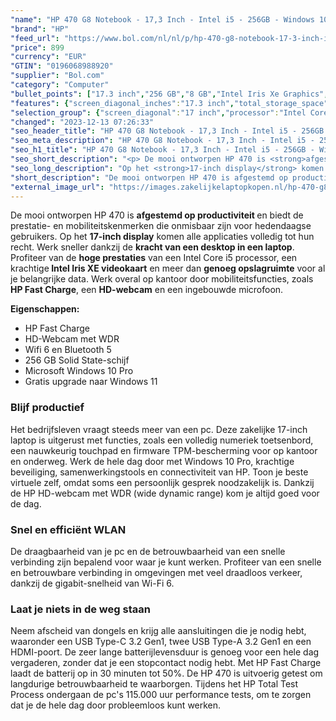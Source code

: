 ```yaml
---
"name": "HP 470 G8 Notebook - 17,3 Inch - Intel i5 - 256GB - Windows 10 Pro | Zilver"
"brand": "HP"
"feed_url": "https://www.bol.com/nl/nl/p/hp-470-g8-notebook-17-3-inch-intel-i5-256gb-windows-10-pro-zilver/9300000040505047"
"price": 899
"currency": "EUR"
"GTIN": "0196068988920"
"supplier": "Bol.com"
"category": "Computer"
"bullet_points": ["17.3 inch","256 GB","8 GB","Intel Iris Xe Graphics","Windows"]
"features": {"screen_diagonal_inches":"17.3 inch","total_storage_space":"256 GB","memory_size":"8 GB","graphics_card":"Intel Iris Xe Graphics","operating_system":"Windows"}
"selection_group": {"screen_diagonal":"17 inch","processor":"Intel Core i5","changed_price_past_3_days":false,"product_family":"HP 470"}
"changed": "2023-12-13 07:26:33"
"seo_header_title": "HP 470 G8 Notebook - 17,3 Inch - Intel i5 - 256GB - Windows 10 Pro | Zilver"
"seo_meta_description": "HP 470 G8 Notebook - 17,3 Inch - Intel i5 - 256GB - Windows 10 Pro | Zilver"
"seo_h1_title": "HP 470 G8 Notebook - 17,3 Inch - Intel i5 - 256GB - Windows 10 Pro | Zilver"
"seo_short_description": "<p> De mooi ontworpen HP 470 is <strong>afgestemd op productiviteit </strong>en biedt de prestatie- en mobiliteitskenmerken die onmisbaar zijn voor hedendaagse gebruikers."
"seo_long_description": "Op het <strong>17-inch display</strong> komen alle applicaties volledig tot hun recht. Werk sneller dankzij de <strong>kracht van een desktop in een laptop</strong>. Profiteer van de <strong>hoge prestaties</strong> van een Intel Core i5 processor, een krachtige<strong> Intel Iris XE videokaart</strong> en meer dan <strong>genoeg opslagruimte</strong> voor al je belangrijke data. Werk overal op kantoor door mobiliteitsfuncties, zoals <strong>HP Fast Charge</strong>, een <strong>HD-webcam</strong> en een ingebouwde microfoon.  </p> <p> <strong>Eigenschappen:</strong> </p> <ul> <li>HP Fast Charge </li><li>HD-Webcam met WDR </li><li>Wifi 6 en Bluetooth 5 </li><li>256 GB Solid State-schijf </li><li>Microsoft Windows 10 Pro </li><li>Gratis upgrade naar Windows 11 </li> </ul> <h3>Blijf productief</h3> <p> Het bedrijfsleven vraagt steeds meer van een pc. Deze zakelijke 17-inch laptop is uitgerust met functies, zoals een volledig numeriek toetsenbord, een nauwkeurig touchpad en firmware TPM-bescherming voor op kantoor en onderweg. Werk de hele dag door met Windows 10 Pro, krachtige beveiliging, samenwerkingstools en connectiviteit van HP. Toon je beste virtuele zelf, omdat soms een persoonlijk gesprek noodzakelijk is. Dankzij de HP HD-webcam met WDR (wide dynamic range) kom je altijd goed voor de dag.  </p> <h3>Snel en efficiënt WLAN</h3> <p> De draagbaarheid van je pc en de betrouwbaarheid van een snelle verbinding zijn bepalend voor waar je kunt werken. Profiteer van een snelle en betrouwbare verbinding in omgevingen met veel draadloos verkeer, dankzij de gigabit-snelheid van Wi-Fi 6.  </p> <h3>Laat je niets in de weg staan</h3> <p> Neem afscheid van dongels en krijg alle aansluitingen die je nodig hebt, waaronder een USB Type-C 3. 2 Gen1, twee USB Type-A 3. 2 Gen1 en een HDMI-poort. De zeer lange batterijlevensduur is genoeg voor een hele dag vergaderen, zonder dat je een stopcontact nodig hebt. Met HP Fast Charge laadt de batterij op in 30 minuten tot 50%. De HP 470 is uitvoerig getest om langdurige betrouwbaarheid te waarborgen. Tijdens het HP Total Test Process ondergaan de pc's 115. 000 uur performance tests, om te zorgen dat je de hele dag door probleemloos kunt werken.  </p>"
"short_description": "De mooi ontworpen HP 470 is afgestemd op productiviteit en biedt de prestatie- en mobiliteitskenmerken die onmisbaar zijn voor hedendaagse gebruikers. Op het 17-inch display komen alle applicaties volledig tot hun recht. Werk sneller dankzij de kracht van een desktop in een laptop. Profiteer van de hoge prestaties van een Intel Core i5 processor, een krachtige Intel Iris XE videokaart en meer dan genoeg opslagruimte voor al je belangrijke data. Werk overal op kantoor door mobiliteitsfuncties, zoals HP Fast Charge, een HD-webcam en een ingebouwde microfoon. Eigenschappen: HP Fast Charge HD-Webcam met WDR Wifi 6 en Bluetooth 5 256 GB Solid State-schijf Microsoft Windows 10 Pro Gratis upgrade naar Windows 11 Blijf productief Het bedrijfsleven vraagt steeds meer van een pc. Deze zakelijke 17-inch laptop is uitgerust met functies, zoals een volledig numeriek toetsenbord, een nauwkeurig touchpad en firmware TPM-bescherming voor op kantoor en onderweg. Werk de hele dag door met Windows 10 Pro, krachtige beveiliging, samenwerkingstools en connectiviteit van HP. Toon je beste virtuele zelf, omdat soms een persoonlijk gesprek noodzakelijk is. Dankzij de HP HD-webcam met WDR (wide dynamic range) kom je altijd goed voor de dag. Snel en efficiënt WLAN De draagbaarheid van je pc en de betrouwbaarheid van een snelle verbinding zijn bepalend voor waar je kunt werken. Profiteer van een snelle en betrouwbare verbinding in omgevingen met veel draadloos verkeer, dankzij de gigabit-snelheid van Wi-Fi 6. Laat je niets in de weg staan Neem afscheid van dongels en krijg alle aansluitingen die je nodig hebt, waaronder een USB Type-C 3.2 Gen1, twee USB Type-A 3.2 Gen1 en een HDMI-poort. De zeer lange batterijlevensduur is genoeg voor een hele dag vergaderen, zonder dat je een stopcontact nodig hebt. Met HP Fast Charge laadt de batterij op in 30 minuten tot 50%. De HP 470 is uitvoerig getest om langdurige betrouwbaarheid te waarborgen. Tijdens het HP Total Test Process ondergaan de pc's 115.000 uur performance tests, om te zorgen dat je de hele dag door probleemloos kunt werken."
"external_image_url": "https://images.zakelijkelaptopkopen.nl/hp-470-g8-notebook-17-3-inch-intel-i5-256gb-windows-10-pro-zilver.webp"
---
```


<p>  De mooi ontworpen HP 470 is <strong>afgestemd op productiviteit </strong>en biedt de prestatie- en mobiliteitskenmerken die onmisbaar zijn voor hedendaagse gebruikers. Op het <strong>17-inch display</strong> komen alle applicaties volledig tot hun recht. Werk sneller dankzij de <strong>kracht van een desktop in een laptop</strong>. Profiteer van de <strong>hoge prestaties</strong> van een Intel Core i5 processor, een krachtige<strong> Intel Iris XE videokaart</strong> en meer dan <strong>genoeg opslagruimte</strong> voor al je belangrijke data. Werk overal op kantoor door mobiliteitsfuncties, zoals <strong>HP Fast Charge</strong>, een <strong>HD-webcam</strong> en een ingebouwde microfoon.  </p> <p>  <strong>Eigenschappen:</strong>  </p> <ul> <li>HP Fast Charge </li><li>HD-Webcam met WDR </li><li>Wifi 6 en Bluetooth 5 </li><li>256 GB Solid State-schijf </li><li>Microsoft Windows 10 Pro </li><li>Gratis upgrade naar Windows 11 </li> </ul> <h3>Blijf productief</h3> <p>  Het bedrijfsleven vraagt steeds meer van een pc. Deze zakelijke 17-inch laptop is uitgerust met functies, zoals een volledig numeriek toetsenbord, een nauwkeurig touchpad en firmware TPM-bescherming voor op kantoor en onderweg. Werk de hele dag door met Windows 10 Pro, krachtige beveiliging, samenwerkingstools en connectiviteit van HP. Toon je beste virtuele zelf, omdat soms een persoonlijk gesprek noodzakelijk is. Dankzij de HP HD-webcam met WDR (wide dynamic range) kom je altijd goed voor de dag.  </p> <h3>Snel en efficiënt WLAN</h3> <p>  De draagbaarheid van je pc en de betrouwbaarheid van een snelle verbinding zijn bepalend voor waar je kunt werken. Profiteer van een snelle en betrouwbare verbinding in omgevingen met veel draadloos verkeer, dankzij de gigabit-snelheid van Wi-Fi 6.  </p> <h3>Laat je niets in de weg staan</h3> <p>  Neem afscheid van dongels en krijg alle aansluitingen die je nodig hebt, waaronder een USB Type-C 3.2 Gen1, twee USB Type-A 3.2 Gen1 en een HDMI-poort. De zeer lange batterijlevensduur is genoeg voor een hele dag vergaderen, zonder dat je een stopcontact nodig hebt. Met HP Fast Charge laadt de batterij op in 30 minuten tot 50%. De HP 470 is uitvoerig getest om langdurige betrouwbaarheid te waarborgen. Tijdens het HP Total Test Process ondergaan de pc's 115.000 uur performance tests, om te zorgen dat je de hele dag door probleemloos kunt werken.  </p>